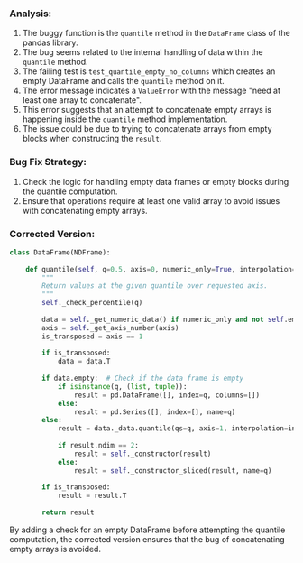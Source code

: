 ### Analysis:
1. The buggy function is the `quantile` method in the `DataFrame` class of the pandas library.
2. The bug seems related to the internal handling of data within the `quantile` method.
3. The failing test is `test_quantile_empty_no_columns` which creates an empty DataFrame and calls the `quantile` method on it.
4. The error message indicates a `ValueError` with the message "need at least one array to concatenate".
5. This error suggests that an attempt to concatenate empty arrays is happening inside the `quantile` method implementation.
6. The issue could be due to trying to concatenate arrays from empty blocks when constructing the `result`.

### Bug Fix Strategy:
1. Check the logic for handling empty data frames or empty blocks during the quantile computation.
2. Ensure that operations require at least one valid array to avoid issues with concatenating empty arrays.

### Corrected Version:
```python
class DataFrame(NDFrame):
    
    def quantile(self, q=0.5, axis=0, numeric_only=True, interpolation="linear"):
        """
        Return values at the given quantile over requested axis.
        """
        self._check_percentile(q)
        
        data = self._get_numeric_data() if numeric_only and not self.empty else self
        axis = self._get_axis_number(axis)
        is_transposed = axis == 1
        
        if is_transposed:
            data = data.T
        
        if data.empty:  # Check if the data frame is empty
            if isinstance(q, (list, tuple)):
                result = pd.DataFrame([], index=q, columns=[])
            else:
                result = pd.Series([], index=[], name=q)
        else:
            result = data._data.quantile(qs=q, axis=1, interpolation=interpolation, transposed=is_transposed)
            
            if result.ndim == 2:
                result = self._constructor(result)
            else:
                result = self._constructor_sliced(result, name=q)
        
        if is_transposed:
            result = result.T
        
        return result
```

By adding a check for an empty DataFrame before attempting the quantile computation, the corrected version ensures that the bug of concatenating empty arrays is avoided.